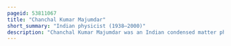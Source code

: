 ```yaml
---
pageid: 53811067
title: "Chanchal Kumar Majumdar"
short_summary: "Indian physicist (1938–2000)"
description: "Chanchal Kumar Majumdar was an Indian condensed matter physicist and the founder director of S. N. Bose National Centre for Basic Sciences. Known for his Research in Quantum Mechanics Majumdar was an elected Fellow of all the three major indian Science academies the indian national Science academy the national Academy of Sciences India and the indian Academy of Sciences as well as a Member of the new York Academy of Sciences and the american physical Society."
---
```

